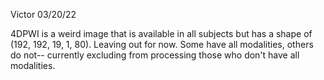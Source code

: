 Victor 03/20/22

4DPWI is a weird image that is available in all subjects but has a shape of (192, 192, 19, 1, 80). Leaving out for now. Some have all modalities,
others do not-- currently excluding from processing those who don't have all modalities.